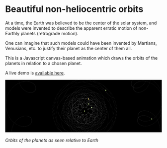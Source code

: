# Beautiful non-heliocentric orbits

At a time, the Earth was believed to be the center of the solar system, and models were invented to describe the apparent erratic motion of non-Earthly planets (retrograde motion).

One can imagine that such models could have been invented by Martians, Venusians, etc. to justify their planet as the center of them all.

This is a Javascript canvas-based animation which draws the orbits of the planets in relation to a chosen planet.

A live demo is [available here](https://jamesmurdza.github.io/copernicator/).

![Earth](./Earth.png)

*Orbits of the planets as seen relative to Earth*